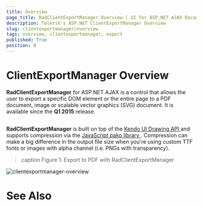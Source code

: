 ```yaml
---
title: Overview
page_title: RadClientExportManager Overview | UI for ASP.NET AJAX Documentation
description: Telerik's ASP.NET ClientExportManager Overview
slug: clientexportmanager/overview
tags: overview, clientexportmanager, export
published: True
position: 0
---
```


# ClientExportManager Overview



**RadClientExportManager** for ASP.NET AJAX is a control that allows the user to export a specific DOM element or the entire page to a PDF document, image or scalable vector graphics (SVG) document. It is available since the **Q1 2015** release.

## 

**RadClientExportManager** is built on top of the [ Kendo UI Drawing API ](https://docs.telerik.com/kendo-ui/api/javascript/drawing/arc) and supports compression via the [ JavaScript pako library ](https://github.com/nodeca/pako) . Compression can make a big difference in the output file size when you're using custom TTF fonts or images with alpha channel (i.e. PNGs with transparency).
>caption Figure 1: Export to PDF with RadClientExportManager

![clientexportmanager-overview](images/clientexportmanager-overview.png)

# See Also
